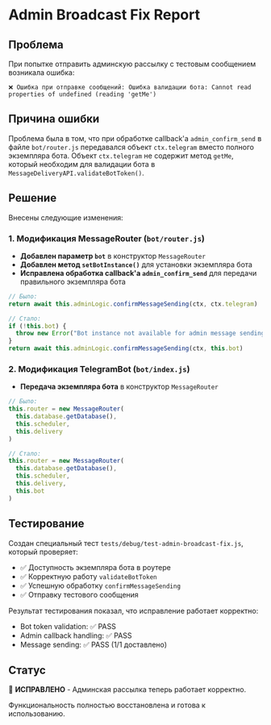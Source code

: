 # Admin Broadcast Fix Report

## Проблема

При попытке отправить админскую рассылку с тестовым сообщением возникала ошибка:

```
❌ Ошибка при отправке сообщений: Ошибка валидации бота: Cannot read properties of undefined (reading 'getMe')
```

## Причина ошибки

Проблема была в том, что при обработке callback'а `admin_confirm_send` в файле `bot/router.js` передавался объект `ctx.telegram` вместо полного экземпляра бота. Объект `ctx.telegram` не содержит метод `getMe`, который необходим для валидации бота в `MessageDeliveryAPI.validateBotToken()`.

## Решение

Внесены следующие изменения:

### 1. Модификация MessageRouter (`bot/router.js`)

- **Добавлен параметр `bot`** в конструктор `MessageRouter`
- **Добавлен метод `setBotInstance()`** для установки экземпляра бота
- **Исправлена обработка callback'а `admin_confirm_send`** для передачи правильного экземпляра бота

```javascript
// Было:
return await this.adminLogic.confirmMessageSending(ctx, ctx.telegram)

// Стало:
if (!this.bot) {
  throw new Error("Bot instance not available for admin message sending")
}
return await this.adminLogic.confirmMessageSending(ctx, this.bot)
```

### 2. Модификация TelegramBot (`bot/index.js`)

- **Передача экземпляра бота** в конструктор `MessageRouter`

```javascript
// Было:
this.router = new MessageRouter(
  this.database.getDatabase(),
  this.scheduler,
  this.delivery
)

// Стало:
this.router = new MessageRouter(
  this.database.getDatabase(),
  this.scheduler,
  this.delivery,
  this.bot
)
```

## Тестирование

Создан специальный тест `tests/debug/test-admin-broadcast-fix.js`, который проверяет:

- ✅ Доступность экземпляра бота в роутере
- ✅ Корректную работу `validateBotToken`
- ✅ Успешную обработку `confirmMessageSending`
- ✅ Отправку тестового сообщения

Результат тестирования показал, что исправление работает корректно:

- Bot token validation: ✅ PASS
- Admin callback handling: ✅ PASS
- Message sending: ✅ PASS (1/1 доставлено)

## Статус

🎉 **ИСПРАВЛЕНО** - Админская рассылка теперь работает корректно.

Функциональность полностью восстановлена и готова к использованию.
